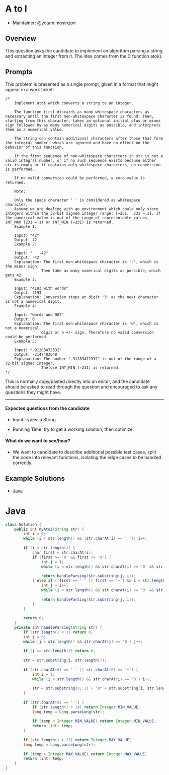 # A to I
- Maintainer: @yotam.mosinzon

## Overview

This question asks the candidate to implement an algorithm parsing a string and extracting an integer from it. The idea comes from the C function atoi().

## Prompts

This problem is presented as a single prompt, given in a format that might appear in a work ticket:

```
/*
    Implement atoi which converts a string to an integer.

    The function first discards as many whitespace characters as necessary until the first non-whitespace character is found. Then, starting from this character, takes an optional initial plus or minus sign followed by as many numerical digits as possible, and interprets them as a numerical value.

    The string can contain additional characters after those that form the integral number, which are ignored and have no effect on the behavior of this function.

    If the first sequence of non-whitespace characters in str is not a valid integral number, or if no such sequence exists because either str is empty or it contains only whitespace characters, no conversion is performed.

    If no valid conversion could be performed, a zero value is returned.

    Note:

    Only the space character ' ' is considered as whitespace character.
    Assume we are dealing with an environment which could only store integers within the 32-bit signed integer range: [−231,  231 − 1]. If the numerical value is out of the range of representable values, INT_MAX (231 − 1) or INT_MIN (−231) is returned.
    Example 1:

    Input: "42"
    Output: 42
    Example 2:

    Input: "   -42"
    Output: -42
    Explanation: The first non-whitespace character is '-', which is the minus sign.
                Then take as many numerical digits as possible, which gets 42.
    Example 3:

    Input: "4193 with words"
    Output: 4193
    Explanation: Conversion stops at digit '3' as the next character is not a numerical digit.
    Example 4:

    Input: "words and 987"
    Output: 0
    Explanation: The first non-whitespace character is 'w', which is not a numerical 
                digit or a +/- sign. Therefore no valid conversion could be performed.
    Example 5:

    Input: "-91283472332"
    Output: -2147483648
    Explanation: The number "-91283472332" is out of the range of a 32-bit signed integer.
                Thefore INT_MIN (−231) is returned.
*/
```

This is normally copy/pasted directly into an editor, and the candidate should be asked to read through the question and encouraged to ask any questions they might have.

----

#### Expected questions from the candidate

- Input Types: a String.

- Running Time: try to get a working solution, then optimize.

#### What do we want to see/hear?

- We want to candidate to describe additional possible test cases, split the code into relevant functions, isolating the edge cases to be handled correctly.

## Example Solutions

- [Java](#java)

# Java

```Java
class Solution {
    public int myAtoi(String str) {
        int i = 0;
        while (i < str.length() && (str.charAt(i) == ' ')) i++;
        
        if (i < str.length()) {
            char first = str.charAt(i);
            if (first >= '0' && first <= '9') {
                int j = i;
                while (i < str.length() && str.charAt(i) >= '0' && str.charAt(i) <= '9') i++;
                
                return handleParsing(str.substring(j, i));
            } else if ((first == '-' || first == '+') && i < str.length( -1 && str.charAt(i + 1) <= '9' && str.charAt(i + 1) >= '0') {
                int j = i++;
                while (i < str.length() && str.charAt(i) >= '0' && str.charAt(i) <= '9') i++;
                
                return handleParsing(str.substring(j, i));
            }
        }
        
        return 0;
    }
    private int handleParsing(String str) {
        if (str.length() < 1) return 0;
        int j = 0;
        while (j < str.length() && str.charAt(j) == '0') j++;
        
        if (j == str.length()) return 0;
        
        str = str.substring(j, str.length());
        
        if (str.charAt(0) == '-' || str.charAt(0) == '+') {
            int i = 1;
            while (i < str.length() && str.charAt(i) == '0') i++;
            
            str = str.substring(0, 1) + "0" + str.substring(i, str.length());
        }
        
        if (str.charAt(0) == '-') {
            if (str.length() > 14) return Integer.MIN_VALUE;
            long temp = Long.parseLong(str);
            
            if (temp < Integer.MIN_VALUE) return Integer.MIN_VALUE;
            return (int) temp;
        }
        
        if (str.length() > 13) return Integer.MAX_VALUE;
        long temp = Long.parseLong(str);
        
        if (temp > Integer.MAX_VALUE) return Integer.MAX_VALUE;
        return (int) temp;
    }
}
```
